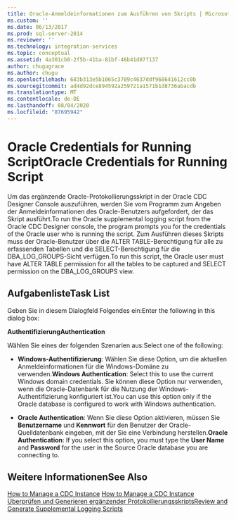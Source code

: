```yaml
---
title: Oracle-Anmeldeinformationen zum Ausführen von Skripts | Microsoft-Dokumentation
ms.custom: ''
ms.date: 06/13/2017
ms.prod: sql-server-2014
ms.reviewer: ''
ms.technology: integration-services
ms.topic: conceptual
ms.assetid: 4a301cb0-2f5b-41ba-81bf-46b41d07f137
author: chugugrace
ms.author: chugu
ms.openlocfilehash: 683b313e5b1065c3709c4637ddf968641612cc0b
ms.sourcegitcommit: ad4d92dce894592a259721a1571b1d8736abacdb
ms.translationtype: MT
ms.contentlocale: de-DE
ms.lasthandoff: 08/04/2020
ms.locfileid: "87695942"
---
```

# <a name="oracle-credentials-for-running-script"></a><span data-ttu-id="049d2-102">Oracle Credentials for Running Script</span><span class="sxs-lookup"><span data-stu-id="049d2-102">Oracle Credentials for Running Script</span></span>
  <span data-ttu-id="049d2-103">Um das ergänzende Oracle-Protokollierungsskript in der Oracle CDC Designer Console auszuführen, werden Sie vom Programm zum Angeben der Anmeldeinformationen des Oracle-Benutzers aufgefordert, der das Skript ausführt.</span><span class="sxs-lookup"><span data-stu-id="049d2-103">To run the Oracle supplemental logging script from the Oracle CDC Designer console, the program prompts you for the credentials of the Oracle user who is running the script.</span></span> <span data-ttu-id="049d2-104">Zum Ausführen dieses Skripts muss der Oracle-Benutzer über die ALTER TABLE-Berechtigung für alle zu erfassenden Tabellen und die SELECT-Berechtigung für die DBA_LOG_GROUPS-Sicht verfügen.</span><span class="sxs-lookup"><span data-stu-id="049d2-104">To run this script, the Oracle user must have ALTER TABLE permission for all the tables to be captured and SELECT permission on the DBA_LOG_GROUPS view.</span></span>  
  
## <a name="task-list"></a><span data-ttu-id="049d2-105">Aufgabenliste</span><span class="sxs-lookup"><span data-stu-id="049d2-105">Task List</span></span>  
 <span data-ttu-id="049d2-106">Geben Sie in diesem Dialogfeld Folgendes ein:</span><span class="sxs-lookup"><span data-stu-id="049d2-106">Enter the following in this dialog box:</span></span>  
  
 <span data-ttu-id="049d2-107">**Authentifizierung**</span><span class="sxs-lookup"><span data-stu-id="049d2-107">**Authentication**</span></span>  
  
 <span data-ttu-id="049d2-108">Wählen Sie eines der folgenden Szenarien aus:</span><span class="sxs-lookup"><span data-stu-id="049d2-108">Select one of the following:</span></span>  
  
-   <span data-ttu-id="049d2-109">**Windows-Authentifizierung**: Wählen Sie diese Option, um die aktuellen Anmeldeinformationen für die Windows-Domäne zu verwenden.</span><span class="sxs-lookup"><span data-stu-id="049d2-109">**Windows Authentication**: Select this to use the current Windows domain credentials.</span></span> <span data-ttu-id="049d2-110">Sie können diese Option nur verwenden, wenn die Oracle-Datenbank für die Nutzung der Windows-Authentifizierung konfiguriert ist.</span><span class="sxs-lookup"><span data-stu-id="049d2-110">You can use this option only if the Oracle database is configured to work with Windows authentication.</span></span>  
  
-   <span data-ttu-id="049d2-111">**Oracle Authentication**: Wenn Sie diese Option aktivieren, müssen Sie **Benutzername** und **Kennwort** für den Benutzer der Oracle-Quelldatenbank eingeben, mit der Sie eine Verbindung herstellen.</span><span class="sxs-lookup"><span data-stu-id="049d2-111">**Oracle Authentication**: If you select this option, you must type the **User Name** and **Password** for the user in the Source Oracle database you are connecting to.</span></span>  
  
## <a name="see-also"></a><span data-ttu-id="049d2-112">Weitere Informationen</span><span class="sxs-lookup"><span data-stu-id="049d2-112">See Also</span></span>  
 <span data-ttu-id="049d2-113">[How to Manage a CDC Instance](manage-a-cdc-instance.md) </span><span class="sxs-lookup"><span data-stu-id="049d2-113">[How to Manage a CDC Instance](manage-a-cdc-instance.md) </span></span>  
 [<span data-ttu-id="049d2-114">Überprüfen und Generieren ergänzender Protokollierungsskripts</span><span class="sxs-lookup"><span data-stu-id="049d2-114">Review and Generate Supplemental Logging Scripts</span></span>](review-and-generate-supplemental-logging-scripts.md)  
  
  
